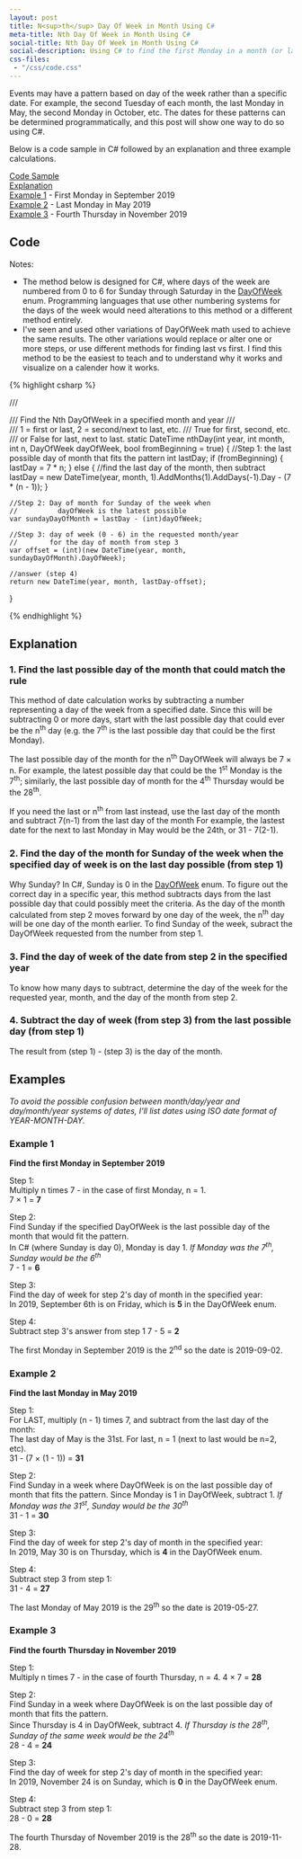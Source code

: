 ```yaml
---
layout: post
title: N<sup>th</sup> Day Of Week in Month Using C#
meta-title: Nth Day Of Week in Month Using C#
social-title: Nth Day Of Week in Month Using C#
social-description: Using C# to find the first Monday in a month (or last Monday, 4th Thursday, etc.)
css-files:
 - "/css/code.css"
---
```


Events may have a pattern based on day of the week rather than a specific date. For example, the second Tuesday of each month, the last Monday in May, the second Monday in October, etc. The dates for these patterns can be determined programmatically, and this post will show one way to do so using C#.

Below is a code sample in C# followed by an explanation and three example calculations.

[Code Sample](#Code)<br>
[Explanation](#Explanation)<br>
[Example 1](#Example-1) - First Monday in September 2019<br>
[Example 2](#Example-2) - Last Monday in May 2019<br>
[Example 3](#Example-3) - Fourth Thursday in November 2019

## Code

Notes:

- The method below is designed for C#, where days of the week are numbered from 0 to 6 for Sunday through Saturday in the [DayOfWeek](https://docs.microsoft.com/en-us/dotnet/api/system.dayofweek?view=netcore-2.2) enum. Programming languages that use other numbering systems for the days of the week would need alterations to this method or a different method entirely.
- I've seen and used other variations of DayOfWeek math used to achieve the same results. The other variations would replace or alter one or more steps, or use different methods for finding last vs first. I find this method to be the easiest to teach and to understand why it works and visualize on a calender how it works.

{% highlight csharp %}
 
/// <summary>
/// Find the Nth DayOfWeek in a specified month and year
/// </summary>
/// <param name="n">1 = first or last, 2 = second/next to last, etc.</param>
/// <param name="fromBeginning">True for first, second, etc. 
/// or False for last, next to last.</param>
static DateTime nthDay(int year, int month, int n, DayOfWeek dayOfWeek, bool fromBeginning = true)
{
    //Step 1: the last possible day of month that fits the pattern
    int lastDay;
    if (fromBeginning)
    {
        lastDay = 7 * n;
    }
    else
    {
        //find the last day of the month, then subtract
        lastDay = new DateTime(year, month, 1).AddMonths(1).AddDays(-1).Day - (7 * (n - 1));
    }

    //Step 2: Day of month for Sunday of the week when 
    //          dayOfWeek is the latest possible
    var sundayDayOfMonth = lastDay - (int)dayOfWeek; 

    //Step 3: day of week (0 - 6) in the requested month/year
    //        for the day of month from step 3
    var offset = (int)(new DateTime(year, month, sundayDayOfMonth).DayOfWeek);

    //answer (step 4)
    return new DateTime(year, month, lastDay-offset);

}
 
{% endhighlight %}

## Explanation

### 1. Find the last possible day of the month that could match the rule

This method of date calculation works by subtracting a number representing a day of the week from a specified date. Since this will be subtracting 0 or more days, start with the last possible day that could ever be the n<sup>th</sup> day (e.g. the 7<sup>th</sup> is the last possible day that could be the first Monday).

The last possible day of the month for the n<sup>th</sup> DayOfWeek will always be 7 &times; n. For example, the latest possible day that could be the 1<sup>st</sup> Monday is the 7<sup>th</sup>;  similarly, the last possible day of month for the 4<sup>th</sup> Thursday would be the 28<sup>th</sup>.

If you need the last or n<sup>th</sup> from last instead, use the last day of the month and subtract 7(n-1) from the last day of the month  For example, the lastest date for the next to last Monday in May would be the 24th, or 31 - 7(2-1).

### 2. Find the day of the month for Sunday of the week when the specified day of week is on the last day possible (from step 1)

Why Sunday? In C#, Sunday is 0 in the [DayOfWeek](https://docs.microsoft.com/en-us/dotnet/api/system.dayofweek?view=netcore-2.2) enum. To figure out the correct day in a specific year, this method subtracts days from the last possible day that could possibly meet the criteria. As the day of the month calculated from step 2 moves forward by one day of the week, the n<sup>th</sup> day will be one day of the month earlier. To find Sunday of the week, subract the DayOfWeek requested from the number from step 1.

### 3. Find the day of week of the date from step 2 in the specified year

To know how many days to subtract, determine the day of the week for the requested year, month, and the day of the month from step 2.

### 4. Subtract the day of week (from step 3) from the last possible day (from step 1)

The result from (step 1) - (step 3) is the day of the month.

## Examples

*To avoid the possible confusion between month/day/year and day/month/year systems of dates, I'll list dates using ISO date format of YEAR-MONTH-DAY.*

### Example 1

**Find the first Monday in September 2019**

Step 1:<br>
Multiply n times 7 - in the case of first Monday, n = 1.<br>
7 &times; 1 = **7**

Step 2:<br>
Find Sunday if the specified DayOfWeek is the last possible day of the month that would fit the pattern.<br>
In C# (where Sunday is day 0), Monday is day 1. *If Monday was the 7<sup>th</sup>, Sunday would be the 6<sup>th</sup>*<br>
7 - 1 = **6**

Step 3:<br>
Find the day of week for step 2's day of month in the specified year:<br>
In 2019, September 6th is on Friday, which is **5** in the DayOfWeek enum.

Step 4:<br>
Subtract step 3's answer from step 1
7 - 5 = **2**

The first Monday in September 2019 is the 2<sup>nd</sup> so the date is 2019-09-02.

### Example 2

**Find the last Monday in May 2019**

Step 1:<br>
For LAST, multiply (n - 1) times 7, and subtract from the last day of the month:<br>
The last day of May is the 31st. For last, n = 1 (next to last would be n=2, etc).<br>
31 - (7 &times; (1 - 1)) = **31**

Step 2:<br>
Find Sunday in a week where DayOfWeek is on the last possible day of month that fits the pattern. Since Monday is 1 in DayOfWeek, subtract 1. *If Monday was the 31<sup>st</sup>, Sunday would be the 30<sup>th</sup>*<br>
31 - 1 = **30**

Step 3:<br>
Find the day of week for step 2's day of month in the specified year:<br>
In 2019, May 30 is on Thursday, which is **4** in the DayOfWeek enum.

Step 4:<br>
Subtract step 3 from step 1:<br>
31 - 4 = **27**

The last Monday of May 2019 is the 29<sup>th</sup> so the date is 2019-05-27.

### Example 3

**Find the fourth Thursday in November 2019**

Step 1:<br>
Multiply n times 7 - in the case of fourth Thursday, n = 4.
4 &times; 7 = **28**

Step 2:<br>
Find Sunday in a week where DayOfWeek is on the last possible day of month that fits the pattern.<br>
Since Thursday is 4 in DayOfWeek, subtract 4. *If Thursday is the 28<sup>th</sup>, Sunday of the same week would be the 24<sup>th</sup>*<br>
28 - 4 = **24**

Step 3:<br>
Find the day of week for step 2's day of month in the specified year:<br>
In 2019, November 24 is on Sunday, which is **0** in the DayOfWeek enum.

Step 4:<br>
Subtract step 3 from step 1:<br>
28 - 0 = **28**

The fourth Thursday of November 2019 is the 28<sup>th</sup> so the date is 2019-11-28.